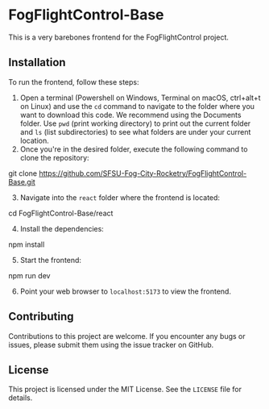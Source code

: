 # FogFlightControl-Base

This is a very barebones frontend for the FogFlightControl project.

## Installation

To run the frontend, follow these steps:

1. Open a terminal (Powershell on Windows, Terminal on macOS, ctrl+alt+t on Linux) and use the `cd` command to navigate to the folder where you want to download this code. We recommend using the Documents folder. Use `pwd` (print working directory) to print out the current folder and `ls` (list subdirectories) to see what folders are under your current location.
2. Once you're in the desired folder, execute the following command to clone the repository:

git clone https://github.com/SFSU-Fog-City-Rocketry/FogFlightControl-Base.git

3. Navigate into the `react` folder where the frontend is located:

cd FogFlightControl-Base/react

4. Install the dependencies:

npm install

5. Start the frontend:

npm run dev

6. Point your web browser to `localhost:5173` to view the frontend.

## Contributing

Contributions to this project are welcome. If you encounter any bugs or issues, please submit them using the issue tracker on GitHub. 

## License

This project is licensed under the MIT License. See the `LICENSE` file for details.


